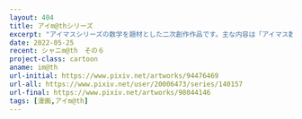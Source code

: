 ```yaml
---
layout: 404
title: アイm@thシリーズ
excerpt: "アイマスシリーズの数学を題材とした二次創作作品です。主な内容は「アイマス数学」略して「アイm@th」、「デレマス数学」略して「デレm@th」、「シャニマス数学」略して「シャニm@th」です。"
date: 2022-05-25
recent: シャニm@th　その６
project-class: cartoon
aname: im@th
url-initial: https://www.pixiv.net/artworks/94476469
url-all: https://www.pixiv.net/user/20006473/series/140157
url-final: https://www.pixiv.net/artworks/98044146
tags: [漫画,アイm@th]
---
```


